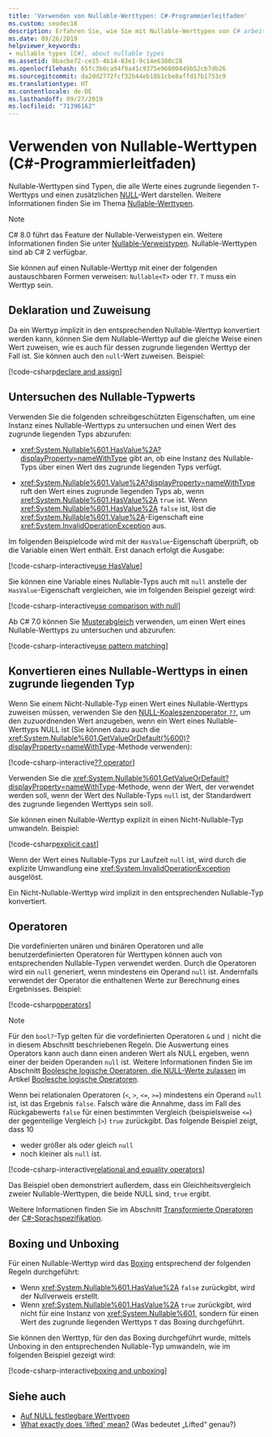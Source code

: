 ```yaml
---
title: 'Verwenden von Nullable-Werttypen: C#-Programmierleitfaden'
ms.custom: seodec18
description: Erfahren Sie, wie Sie mit Nullable-Werttypen von C# arbeiten können.
ms.date: 09/26/2019
helpviewer_keywords:
- nullable types [C#], about nullable types
ms.assetid: 0bacbe72-ce15-4b14-83e1-9c14e6380c28
ms.openlocfilehash: 65fc3b0ca94f9a41c9375e96000449b52cb7db26
ms.sourcegitcommit: da2dd2772fcf32b44eb18b1cbe8affd17b1753c9
ms.translationtype: HT
ms.contentlocale: de-DE
ms.lasthandoff: 09/27/2019
ms.locfileid: "71396162"
---
```

# <a name="using-nullable-value-types-c-programming-guide"></a>Verwenden von Nullable-Werttypen (C#-Programmierleitfaden)

Nullable-Werttypen sind Typen, die alle Werte eines zugrunde liegenden `T`-Werttyps und einen zusätzlichen [NULL](../../language-reference/keywords/null.md)-Wert darstellen. Weitere Informationen finden Sie im Thema [Nullable-Werttypen](index.md).

> [!NOTE]
> C# 8.0 führt das Feature der Nullable-Verweistypen ein. Weitere Informationen finden Sie unter [Nullable-Verweistypen](../../nullable-references.md). Nullable-Werttypen sind ab C# 2 verfügbar.

Sie können auf einen Nullable-Werttyp mit einer der folgenden austauschbaren Formen verweisen: `Nullable<T>` oder `T?`. `T` muss ein Werttyp sein.

## <a name="declaration-and-assignment"></a>Deklaration und Zuweisung

Da ein Werttyp implizit in den entsprechenden Nullable-Werttyp konvertiert werden kann, können Sie dem Nullable-Werttyp auf die gleiche Weise einen Wert zuweisen, wie es auch für dessen zugrunde liegenden Werttyp der Fall ist. Sie können auch den `null`-Wert zuweisen. Beispiel:

[!code-csharp[declare and assign](../../../../samples/snippets/csharp/programming-guide/nullable-types/NullableTypesUsage.cs#1)]

## <a name="examination-of-a-nullable-type-value"></a>Untersuchen des Nullable-Typwerts

Verwenden Sie die folgenden schreibgeschützten Eigenschaften, um eine Instanz eines Nullable-Werttyps zu untersuchen und einen Wert des zugrunde liegenden Typs abzurufen:

- <xref:System.Nullable%601.HasValue%2A?displayProperty=nameWithType> gibt an, ob eine Instanz des Nullable-Typs über einen Wert des zugrunde liegenden Typs verfügt.

- <xref:System.Nullable%601.Value%2A?displayProperty=nameWithType> ruft den Wert eines zugrunde liegenden Typs ab, wenn <xref:System.Nullable%601.HasValue%2A> `true` ist. Wenn <xref:System.Nullable%601.HasValue%2A> `false` ist, löst die <xref:System.Nullable%601.Value%2A>-Eigenschaft eine <xref:System.InvalidOperationException> aus.

Im folgenden Beispielcode wird mit der `HasValue`-Eigenschaft überprüft, ob die Variable einen Wert enthält. Erst danach erfolgt die Ausgabe:

[!code-csharp-interactive[use HasValue](../../../../samples/snippets/csharp/programming-guide/nullable-types/NullableTypesUsage.cs#2)]

Sie können eine Variable eines Nullable-Typs auch mit `null` anstelle der `HasValue`-Eigenschaft vergleichen, wie im folgenden Beispiel gezeigt wird:

[!code-csharp-interactive[use comparison with null](../../../../samples/snippets/csharp/programming-guide/nullable-types/NullableTypesUsage.cs#3)]

Ab C# 7.0 können Sie [Musterabgleich](../../pattern-matching.md) verwenden, um einen Wert eines Nullable-Werttyps zu untersuchen und abzurufen:

[!code-csharp-interactive[use pattern matching](../../../../samples/snippets/csharp/programming-guide/nullable-types/NullableTypesUsage.cs#4)]

## <a name="conversion-from-a-nullable-value-type-to-an-underlying-type"></a>Konvertieren eines Nullable-Werttyps in einen zugrunde liegenden Typ

Wenn Sie einem Nicht-Nullable-Typ einen Wert eines Nullable-Werttyps zuweisen müssen, verwenden Sie den [NULL-Koaleszenzoperator `??`](../../language-reference/operators/null-coalescing-operator.md), um den zuzuordnenden Wert anzugeben, wenn ein Wert eines Nullable-Werttyps NULL ist (Sie können dazu auch die <xref:System.Nullable%601.GetValueOrDefault(%600)?displayProperty=nameWithType>-Methode verwenden):

[!code-csharp-interactive[?? operator](../../../../samples/snippets/csharp/programming-guide/nullable-types/NullableTypesUsage.cs#5)]

Verwenden Sie die <xref:System.Nullable%601.GetValueOrDefault?displayProperty=nameWithType>-Methode, wenn der Wert, der verwendet werden soll, wenn der Wert des Nullable-Typs `null` ist, der Standardwert des zugrunde liegenden Werttyps sein soll.

Sie können einen Nullable-Werttyp explizit in einen Nicht-Nullable-Typ umwandeln. Beispiel:

[!code-csharp[explicit cast](../../../../samples/snippets/csharp/programming-guide/nullable-types/NullableTypesUsage.cs#6)]

Wenn der Wert eines Nullable-Typs zur Laufzeit `null` ist, wird durch die explizite Umwandlung eine <xref:System.InvalidOperationException> ausgelöst.

Ein Nicht-Nullable-Werttyp wird implizit in den entsprechenden Nullable-Typ konvertiert.

## <a name="operators"></a>Operatoren

Die vordefinierten unären und binären Operatoren und alle benutzerdefinierten Operatoren für Werttypen können auch von entsprechenden Nullable-Typen verwendet werden. Durch die Operatoren wird ein `null` generiert, wenn mindestens ein Operand `null` ist. Andernfalls verwendet der Operator die enthaltenen Werte zur Berechnung eines Ergebnisses. Beispiel:

[!code-csharp[operators](../../../../samples/snippets/csharp/programming-guide/nullable-types/NullableTypesUsage.cs#7)]

> [!NOTE]
> Für den `bool?`-Typ gelten für die vordefinierten Operatoren `&` und `|` nicht die in diesem Abschnitt beschriebenen Regeln. Die Auswertung eines Operators kann auch dann einen anderen Wert als NULL ergeben, wenn einer der beiden Operanden `null` ist. Weitere Informationen finden Sie im Abschnitt [Boolesche logische Operatoren, die NULL-Werte zulassen](../../language-reference/operators/boolean-logical-operators.md#nullable-boolean-logical-operators) im Artikel [Boolesche logische Operatoren](../../language-reference/operators/boolean-logical-operators.md).
  
Wenn bei relationalen Operatoren (`<`, `>`, `<=`, `>=`) mindestens ein Operand `null` ist, ist das Ergebnis `false`. Falsch wäre die Annahme, dass im Fall des Rückgabewerts `false` für einen bestimmten Vergleich (beispielsweise `<=`) der gegenteilige Vergleich (`>`) `true` zurückgibt. Das folgende Beispiel zeigt, dass 10

- weder größer als oder gleich `null`
- noch kleiner als `null` ist.

[!code-csharp-interactive[relational and equality operators](../../../../samples/snippets/csharp/programming-guide/nullable-types/NullableTypesUsage.cs#8)]

Das Beispiel oben demonstriert außerdem, dass ein Gleichheitsvergleich zweier Nullable-Werttypen, die beide NULL sind, `true` ergibt.

Weitere Informationen finden Sie im Abschnitt [Transformierte Operatoren](~/_csharplang/spec/expressions.md#lifted-operators) der [C#-Sprachspezifikation](~/_csharplang/spec/introduction.md).

## <a name="boxing-and-unboxing"></a>Boxing und Unboxing

Für einen Nullable-Werttyp wird das [Boxing](../types/boxing-and-unboxing.md) entsprechend der folgenden Regeln durchgeführt:

- Wenn <xref:System.Nullable%601.HasValue%2A> `false` zurückgibt, wird der Nullverweis erstellt.
- Wenn <xref:System.Nullable%601.HasValue%2A> `true` zurückgibt, wird nicht für eine Instanz von <xref:System.Nullable%601>, sondern für einen Wert des zugrunde liegenden Werttyps `T` das Boxing durchgeführt.

Sie können den Werttyp, für den das Boxing durchgeführt wurde, mittels Unboxing in den entsprechenden Nullable-Typ umwandeln, wie im folgenden Beispiel gezeigt wird:

[!code-csharp-interactive[boxing and unboxing](../../../../samples/snippets/csharp/programming-guide/nullable-types/NullableTypesUsage.cs#9)]

## <a name="see-also"></a>Siehe auch

- [Auf NULL festlegbare Werttypen](index.md)
- [What exactly does 'lifted' mean?](https://blogs.msdn.microsoft.com/ericlippert/2007/06/27/what-exactly-does-lifted-mean/) (Was bedeutet „Lifted“ genau?)

